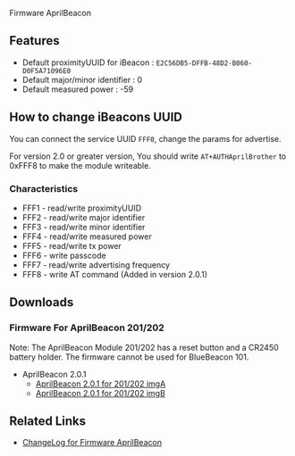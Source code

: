 <languages/>



Firmware AprilBeacon

## Features

  - Default proximityUUID for iBeacon :
    `E2C56DB5-DFFB-48D2-B060-D0F5A71096E0`
  - Default major/minor identifier : 0
  - Default measured power : -59

## How to change iBeacons UUID

You can connect the service UUID `FFF0`, change the params for
advertise.

For version 2.0 or greater version, You should write
`AT+AUTHAprilBrother` to 0xFFF8 to make the module writeable.

### Characteristics

  - FFF1 - read/write proximityUUID
  - FFF2 - read/write major identifier
  - FFF3 - read/write minor identifier
  - FFF4 - read/write measured power
  - FFF5 - read/write tx power
  - FFF6 - write passcode
  - FFF7 - read/write advertising frequency
  - FFF8 - write AT command (Added in version 2.0.1)

## Downloads

### Firmware For AprilBeacon 201/202

Note: The AprilBeacon Module 201/202 has a reset button and a CR2450
battery holder. The firmware cannot be used for BlueBeacon 101.

  - AprilBeacon 2.0.1
      - [AprilBeacon 2.0.1 for 201/202
        imgA](http://aprbrother.qiniudn.com/iBeacon-cc2540-2.0.1-imgA.bin?download)
      - [AprilBeacon 2.0.1 for 201/202
        imgB](http://aprbrother.qiniudn.com/iBeacon-cc2540-2.0.1-imgB.bin?download)

## Related Links

  - [ChangeLog for Firmware
    AprilBeacon](ChangeLogForFirmwareAprilBeacon.md)

